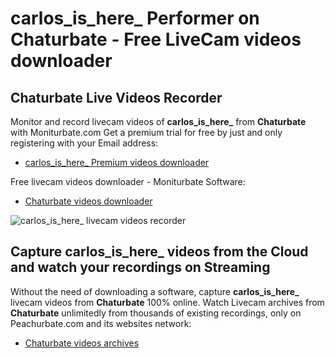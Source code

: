 # carlos_is_here_ Performer on Chaturbate - Free LiveCam videos downloader

## Chaturbate Live Videos Recorder

Monitor and record livecam videos of **carlos_is_here_** from **Chaturbate** with Moniturbate.com
Get a premium trial for free by just and only registering with your Email address:
* [carlos_is_here_ Premium videos downloader](https://moniturbate.com/request-demo-licence-key.html)

Free livecam videos downloader - Moniturbate Software:
* [Chaturbate videos downloader](https://moniturbate.com/moniturbate-download-software.html)

![carlos_is_here_ livecam videos recorder](https://peachurnet.com/templates/moniturbate-software.png)


## Capture carlos_is_here_ videos from the Cloud and watch your recordings on Streaming

Without the need of downloading a software, capture **carlos_is_here_** livecam videos from **Chaturbate** 100% online.
Watch Livecam archives from **Chaturbate** unlimitedly from thousands of existing recordings, only on Peachurbate.com and its websites network:
* [Chaturbate videos archives](https://peachurnet.com/)
